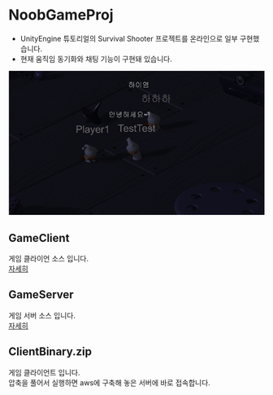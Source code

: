 # NoobGameProj
- UnityEngine 튜토리얼의 Survival Shooter 프로젝트를 온라인으로 일부 구현했습니다.
- 현재 움직임 동기화와 채팅 기능이 구현돼 있습니다.

![snap](snap.png)

## GameClient
게임 클라이언 소스 입니다.<br>
[자세히](.\GameClient\GameClient.md)


## GameServer
게임 서버 소스 입니다.<br>
[자세히](.\GameServe\GameServer.md)

## ClientBinary.zip
게임 클라이언트 입니다.<br>
압축을 풀어서 실행하면 aws에 구축해 놓은 서버에 바로 접속합니다.